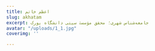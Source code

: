 ```yaml
---
title: اعظم خاتم
slug: akhatam
excerpt: جامعه‌شناس شهری؛ محقق مؤسسۀ سیتی دانشگاه یورک
avatar: "/uploads/1_1.jpg"
coverimg: ''

---
```

